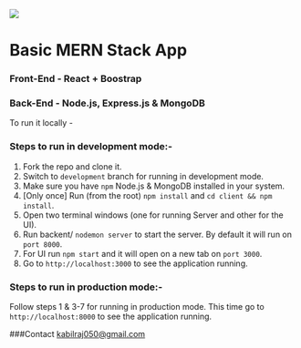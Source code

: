 ![](https://raw.githubusercontent.com/halfrost/halfrost/master/icons/header_.png)

# Basic MERN Stack App

### Front-End - React + Boostrap

### Back-End - Node.js, Express.js & MongoDB

To run it locally -

### Steps to run in development mode:-

1. Fork the repo and clone it.
2. Switch to `development` branch for running in development mode.
3. Make sure you have `npm` Node.js & MongoDB installed in your system.
4. [Only once] Run (from the root) `npm install` and `cd client && npm install`.
5. Open two terminal windows (one for running Server and other for the UI).
7. Run backent/ `nodemon server` to start the server. By default it will run on `port 8000`.
8. For UI run `npm start` and it will open on a new tab on `port 3000`.
9. Go to `http://localhost:3000` to see the application running.

### Steps to run in production mode:-
Follow steps 1 & 3-7 for running in production mode.
This time go to `http://localhost:8000` to see the application running.

###Contact
kabilraj050@gmail.com
